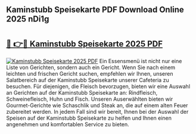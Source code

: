 ## Kaminstubb Speisekarte PDF Download Online 2025 nDi1g

# <h2><a href="http://gc5nph0.nevu.top/?p=Kaminstubb+Speisekarte">🔗 👉🔴 Kaminstubb Speisekarte 2025 PDF</a></h2>

[![Kaminstubb Speisekarte 2025 PDF](https://i.imgur.com/dBaPXMq.png)](http://gc5nph0.nevu.top/?p=Kaminstubb+Speisekarte)
Ein Essensmenü ist nicht nur eine Liste von Gerichten, sondern auch ein Gericht. Wenn Sie nach einem leichten und frischen Gericht suchen, empfehlen wir Ihnen, unseren Salatbereich auf der Kaminstubb Speisekarte unserer Cafeteria zu besuchen. Für diejenigen, die Fleisch bevorzugen, bieten wir eine Auswahl an Gerichten auf der Kaminstubb Speisekarte an: Rindfleisch, Schweinefleisch, Huhn und Fisch. Unseren Auserwählten bieten wir Gourmet-Gerichte wie Schaschlik und Steak an, die auf einem alten Feuer zubereitet werden. In jedem Fall sind wir bereit, Ihnen bei der Auswahl der Speisen auf der Kaminstubb Speisekarte zu helfen und Ihnen einen angenehmen und komfortablen Service zu bieten.
